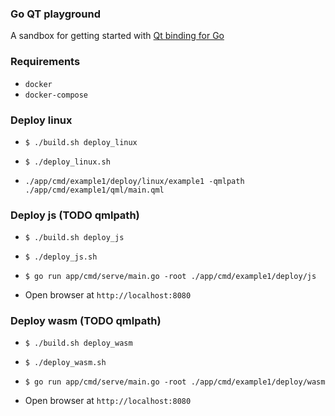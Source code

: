 ### Go QT playground

A sandbox for getting started with [Qt binding for Go](https://github.com/therecipe/qt)

### Requirements

- `docker`
- `docker-compose`

### Deploy linux

* `$ ./build.sh deploy_linux`

* `$ ./deploy_linux.sh`

* `./app/cmd/example1/deploy/linux/example1 -qmlpath ./app/cmd/example1/qml/main.qml`

### Deploy js (TODO qmlpath)

* `$ ./build.sh deploy_js`

* `$ ./deploy_js.sh`

* `$ go run app/cmd/serve/main.go -root ./app/cmd/example1/deploy/js`

* Open browser at `http://localhost:8080`

### Deploy wasm (TODO qmlpath)

* `$ ./build.sh deploy_wasm`

* `$ ./deploy_wasm.sh`

* `$ go run app/cmd/serve/main.go -root ./app/cmd/example1/deploy/wasm`

* Open browser at `http://localhost:8080`
